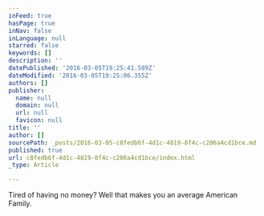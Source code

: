 ```yaml
---
inFeed: true
hasPage: true
inNav: false
inLanguage: null
starred: false
keywords: []
description: ''
datePublished: '2016-03-05T19:25:41.589Z'
dateModified: '2016-03-05T19:25:06.355Z'
authors: []
publisher:
  name: null
  domain: null
  url: null
  favicon: null
title: ''
author: []
sourcePath: _posts/2016-03-05-c8fedb6f-4d1c-4819-8f4c-c206a4cd1bce.md
published: true
url: c8fedb6f-4d1c-4819-8f4c-c206a4cd1bce/index.html
_type: Article

---
```

Tired of having no money? Well that makes you an average American Family.